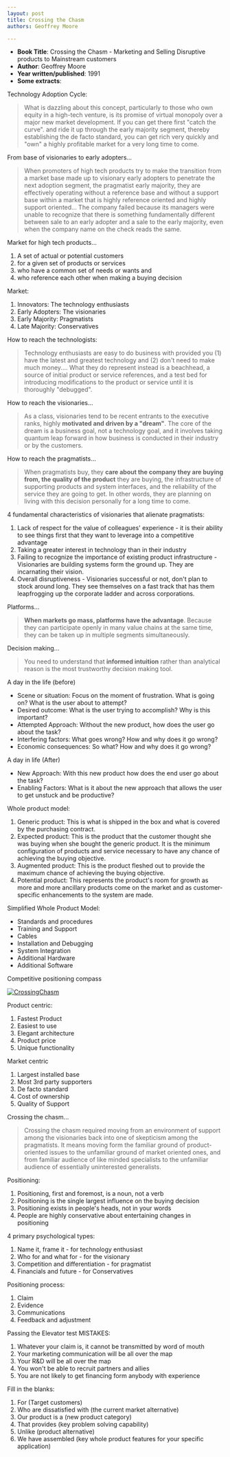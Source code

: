 ```yaml
---
layout: post
title: Crossing the Chasm
authors: Geoffrey Moore

---
```


- **Book Title**: Crossing the Chasm - Marketing and Selling Disruptive products to Mainstream customers
- **Author**: Geoffrey Moore
- **Year written/published**: 1991
- **Some extracts**:

Technology Adoption Cycle:

> What is dazzling about this concept, particularly to those who own equity in a high-tech venture, is its promise of virtual monopoly over a major new market development. If you can get there first "catch the curve". and ride it up through the early majority segment, thereby establishing the de facto standard, you can get rich very quickly and "own" a highly profitable market for a very long time to come.

From base of visionaries to early adopters...

> When promoters of high tech products try to make the transition from a market base made up to visionary early adopters to penetrate the next adoption segment, the pragmatist early majority, they are effectively operating without a reference base and without a support base within a market that is highly reference oriented and highly support oriented... The company failed because its managers were unable to recognize that there is something fundamentally different between sale to an early adopter and a sale to the early majority, even when the company name on the check reads the same.

Market for high tech products...

1. A set of actual or potential customers
2. for a given set of products or services
3. who have a common set of needs or wants and
4. who reference each other when making a buying decision

Market:

1. Innovators: The technology enthusiasts
2. Early Adopters: The visionaries
3. Early Majority: Pragmatists
4. Late Majority: Conservatives

How to reach the technologists:

> Technology enthusiasts are easy to do business with provided you (1) have the latest and greatest technology and (2) don't need to make much money.... What they do represent instead is a beachhead, a source of initial product or service references, and a test bed for introducing modifications to the product or service until it is thoroughly "debugged".

How to reach the visionaries...

> As a class, visionaries tend to be recent entrants to the executive ranks, highly **motivated and driven by a "dream"**. The core of the dream is a business goal, not a technology goal, and it involves taking quantum leap forward in how business is conducted in their industry or by the customers.

How to reach the pragmatists...

> When pragmatists buy, they **care about the company they are buying from, the quality of the product** they are buying, the infrastructure of supporting products and system interfaces, and the reliability of the service they are going to get. In other words, they are planning on living with this decision personally for a long time to come.

4 fundamental characteristics of visionaries that alienate pragmatists:

1. Lack of respect for the value of colleagues' experience - it is their ability to see things first that they want to leverage into a competitive advantage
2. Taking a greater interest in technology than in their industry
3. Failing to recognize the importance of existing product infrastructure - Visionaries are building systems form the ground up. They are incarnating their vision.
4. Overall disruptiveness - Visionaries successful or not, don't plan to stock around long. They see themselves on a fast track that has them leapfrogging up the corporate ladder and across corporations.

Platforms...

> **When markets go mass, platforms have the advantage**. Because they can participate openly in many value chains at the same time, they can be taken up in multiple segments simultaneously.

Decision making...

> You need to understand that **informed intuition** rather than analytical reason is the most trustworthy decision making tool.

A day in the life (before)

- Scene or situation: Focus on the moment of frustration. What is going on? What is the user about to attempt?
- Desired outcome: What is the user trying to accomplish? Why is this important?
- Attempted Approach: Without the new product, how does the user go about the task?
- Interfering factors: What goes wrong? How and why does it go wrong?
- Economic consequences: So what? How and why does it go wrong?

A day in life (After)

- New Approach: With this new product how does the end user go about the task?
- Enabling Factors: What is it about the new approach that allows the user to get unstuck and be productive?

Whole product model:

1. Generic product: This is what is shipped in the box and what is covered by the purchasing contract.
2. Expected product: This is the product that the customer thought she was buying when she bought the generic product. It is the minimum configuration of products and service necessary to have any chance of achieving the buying objective.
3. Augmented product: This is the product fleshed out to provide the maximum chance of achieving the buying objective.
4. Potential product: This represents the product's room for growth as more and more ancillary products come on the market and as customer-specific enhancements to the system are made.

Simplified Whole Product Model:

- Standards and procedures
- Training and Support
- Cables
- Installation and Debugging
- System Integration
- Additional Hardware
- Additional Software

Competitive positioning compass

[ ![](/img/CrossingChasm.jpg "CrossingChasm") ](http://share.sayan.ee/files/CrossingChasm.jpg)

Product centric:

1. Fastest Product
2. Easiest to use
3. Elegant architecture
4. Product price
5. Unique functionality

Market centric

1. Largest installed base
2. Most 3rd party supporters
3. De facto standard
4. Cost of ownership
5. Quality of Support

Crossing the chasm...

> Crossing the chasm required moving from an environment of support among the visionaries back into one of skepticism among the pragmatists. It means moving form the familiar ground of product-oriented issues to the unfamiliar ground of market oriented ones, and from familiar audience of like minded specialists to the unfamiliar audience of essentially uninterested generalists.

Positioning:

1. Positioning, first and foremost, is a noun, not a verb
2. Positioning is the single largest influence on the buying decision
3. Positioning exists in people's heads, not in your words
4. People are highly conservative about entertaining changes in positioning

4 primary psychological types:

1. Name it, frame it - for technology enthusiast
2. Who for and what for - for the visionary
3. Competition and differentiation - for pragmatist
4. Financials and future - for Conservatives

Positioning process:

1. Claim
2. Evidence
3. Communications
4. Feedback and adjustment

Passing the Elevator test MISTAKES:

1. Whatever your claim is, it cannot be transmitted by word of mouth
2. Your marketing communication will be all over the map
3. Your R&D will be all over the map
4. You won't be able to recruit partners and allies
5. You are not likely to get financing form anybody with experience

Fill in the blanks:

1. For (Target customers)
2. Who are dissatisfied with (the current market alternative)
3. Our product is a (new product category)
4. That provides (key problem solving capability)
5. Unlike (product alternative)
6. We have assembled (key whole product features for your specific application)
